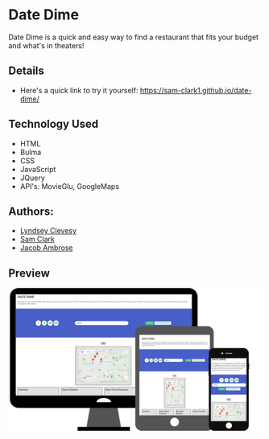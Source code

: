 # Date Dime

Date Dime is a quick and easy way to find a restaurant that fits your budget and what's in theaters!

## Details

- Here's a quick link to try it yourself:
  https://sam-clark1.github.io/date-dime/

## Technology Used

- HTML
- Bulma
- CSS
- JavaScript
- JQuery
- API's: MovieGlu, GoogleMaps

## Authors:

- [Lyndsey Clevesy](https://github.com/lyndsclev)
- [Sam Clark](https://github.com/Sam-Clark1)
- [Jacob Ambrose](https://github.com/jambrose0)

## Preview

  ![](./assets/images/demo.png)
